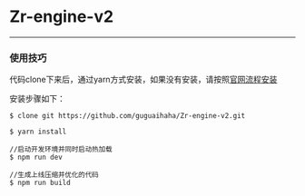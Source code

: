 # Zr-engine-v2

---

### 使用技巧

代码clone下来后，通过yarn方式安装，如果没有安装，请按照[官网流程安装](https://www.yarnpkg.com/zh-Hans/)

安装步骤如下：

```node
$ clone git https://github.com/guguaihaha/Zr-engine-v2.git

$ yarn install

//启动开发环境并同时启动热加载
$ npm run dev

//生成上线压缩并优化的代码
$ npm run build
```